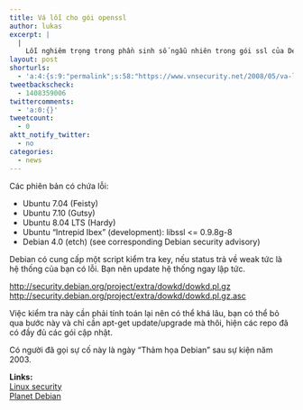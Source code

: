 ```yaml
---
title: Vá lỗi cho gói openssl
author: lukas
excerpt: |
  |
    Lỗi nghiêm trọng trong phần sinh số ngẫu nhiên trong gói ssl của Debian: https://vnsecurity.net/Members/rd/archive/2008/05/13/debian-openssl-package-fix-predictable-random-number-generator đã kéo theo sự ảnh hưởng nghiêm trọng đến hệ thống mã hoá khoá của các distro dựa trên nền Debian. Lỗi này hiện có trong các release mới nhất của Debian và Ubuntu.
layout: post
shorturls:
  - 'a:4:{s:9:"permalink";s:58:"https://www.vnsecurity.net/2008/05/va-loi-cho-goi-openssl/";s:7:"tinyurl";s:26:"http://tinyurl.com/ybb5tpp";s:4:"isgd";s:18:"http://is.gd/aOteo";s:5:"bitly";s:20:"http://bit.ly/5dyyr3";}'
tweetbackscheck:
  - 1408359006
twittercomments:
  - 'a:0:{}'
tweetcount:
  - 0
aktt_notify_twitter:
  - no
categories:
  - news
---
```

Các phiên bản có chứa lỗi:

* Ubuntu 7.04 (Feisty)  
* Ubuntu 7.10 (Gutsy)  
* Ubuntu 8.04 LTS (Hardy)  
* Ubuntu &#8220;Intrepid Ibex&#8221; (development): libssl <= 0.9.8g-8  
* Debian 4.0 (etch) (see corresponding Debian security advisory)

Debian có cung cấp một script kiểm tra key, nếu status trả về weak tức là hệ thống của bạn có lỗi. Bạn nên update hệ thống ngay lập tức.

<http://security.debian.org/project/extra/dowkd/dowkd.pl.gz>  
<http://security.debian.org/project/extra/dowkd/dowkd.pl.gz.asc>

Việc kiểm tra này cần phải tính toán lại nên có thể khá lâu, bạn có thể bỏ qua bước này và chỉ cần apt-get update/upgrade mà thôi, hiện các repo đã có đầy đủ các gói cập nhật.

Có người đã gọi sự cố này là ngày &#8220;Thảm họa Debian&#8221; sau sự kiện năm 2003.

**Links:**  
[Linux security][1]  
[Planet Debian][2]

 [1]: http://www.linuxsecurity.com/content/view/136870?rdf
 [2]: http://planet.debian.org